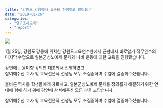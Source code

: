 ```yaml
---
title: "강원도 강릉에서 교육을 진행하고 왔어요!"
date: "2019-01-26"
categories: 
  - "연구조사교육"
  - "report"
---
```


![](http://womenandwar.net/kr/wp-content/uploads/2019/02/캡처E.jpg)

1월 25일, 강원도 강릉에 위치한 강원도교육연수원에서 근현대사 바로알기 직무연수의 마지막 수업으로 일본군성노예제 문제와 나비 운동에 대한 교육을 진행했습니다.  
  
강연에는 윤미향 정의연 대표께서 진행하였고,  
참여해주신 교사 및 교육전문직 선생님 모두 초집중하며 수업에 열중해주셨습니다.  
  
올바른 역사를 학생들에게 가르치고, 일본군성노예제 문제를 정의롭게 해결하기 위한 연대에 함께 하기 위해 강연에 참석해주신 모든 분들 고맙습니다.  

참여해주신 교사 및 교육전문직 선생님 모두 초집중하며 수업에 열중해주셨습니다.
